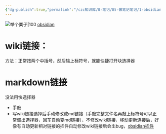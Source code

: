 ```yaml
---
{"dg-publish":true,"permalink":"/czc知识库/0-笔记/85-做笔记笔记/1-obsidian笔记/子/obsidian 文件链接引用块/","dgPassFrontmatter":true,"created":"2024-06-19T16:11:44.103+08:00","updated":"2024-12-08T16:10:32.056+08:00"}
---
```



![举个栗子|100](/img/user/czc知识库/9-无奇不有/9-附件/附件/举个栗子.png)
[obsidian](obsidian.md#^05e012)
# wiki链接：
方法：正常按两个中括号，然后输上标符号，就能快捷打开块选择器

# markdown链接
没法用快选择器
- 手敲
- 写wiki链接选择后手动修改成md链接（手敲完整文件名再敲上标符号可以正常调出选择器，回车自动变md链接），不修改wiki链接，移动更新连接后，好像有自动更新相对链接的插件自动修改wiki链接后会出bug，[obsidian插件](obsidian插件.md#^05e012)
